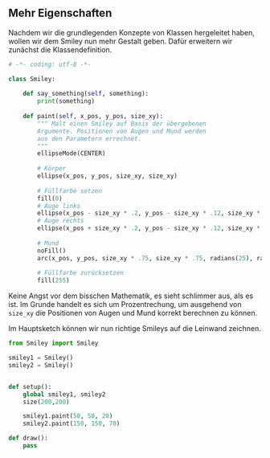 ## Mehr Eigenschaften

Nachdem wir die grundlegenden Konzepte von Klassen hergeleitet haben, wollen wir dem Smiley nun mehr Gestalt geben. Dafür erweitern wir zunächst die Klassendefinition.

```python
# -*- coding: utf-8 -*-

class Smiley:    
    
    def say_something(self, something):
        print(something)
        
    def paint(self, x_pos, y_pos, size_xy):
        """ Malt einen Smiley auf Basis der übergebenen
        Argumente. Positionen von Augen und Mund werden
        aus den Parametern errechnet.
        """ 
        ellipseMode(CENTER)
        
        # Körper
        ellipse(x_pos, y_pos, size_xy, size_xy)
        
        # Füllfarbe setzen
        fill(0)
        # Auge links
        ellipse(x_pos - size_xy * .2, y_pos - size_xy * .12, size_xy * .2, size_xy * .2)
        # Auge rechts
        ellipse(x_pos + size_xy * .2, y_pos - size_xy * .12, size_xy * .2, size_xy * .2)
        
        # Mund
        noFill()
        arc(x_pos, y_pos, size_xy * .75, size_xy * .75, radians(25), radians(155));
        
        # Füllfarbe zurücksetzen
        fill(255)
```

Keine Angst vor dem bisschen Mathematik, es sieht schlimmer aus, als es ist. Im Grunde handelt es sich um Prozentrechung, um ausgehend von `size_xy` die Positionen von Augen und Mund korrekt berechnen zu können.

Im Hauptsketch können wir nun richtige Smileys auf die Leinwand zeichnen.

```python
from Smiley import Smiley

smiley1 = Smiley()
smiley2 = Smiley()


def setup():
    global smiley1, smiley2
    size(200,200)

    smiley1.paint(50, 50, 20)
    smiley2.paint(150, 150, 70)

def draw():
    pass
```